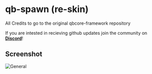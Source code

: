 # qb-spawn (re-skin)
All Credits to go to the original qbcore-framework repository

If you are intested in recieving github updates join the community on **[Discord](https://discord.gg/NVsaunpesE)**!

## Screenshot
![General](https://i.imgur.com/ERCtqcT.png)

